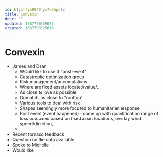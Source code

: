 ```yaml
---
id: h1jxffjm8940nyx7u3hpcfc
title: Convexin
desc: ""
updated: 1687790369075
created: 1687790025016
---
```


# Convexin

- James and Dean
  - WOuld like to use it "post-event"
  - Catastrophe optimization group
  - Risk management/accumulations
  - Where are fixed assets located/value/...
  - As close to love as possible
  - Gomatch, as close to "rooftop"
  - Various tools to deal with risk
  - Shapes seemingly more focused to humanitarian response
  - Post event (event happened) - come up with quantification range of loss outcomes based on fixed asset locations, overlay wind speed/direction,
  -
- Recent tornado feedback
- Question on the data available
- Spoke to Michelle
- Would like
